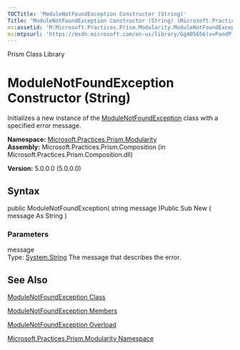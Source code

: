 ```yaml
---
TOCTitle: 'ModuleNotFoundException Constructor (String)'
Title: 'ModuleNotFoundException Constructor (String) (Microsoft.Practices.Prism.Modularity)'
ms:assetid: 'M:Microsoft.Practices.Prism.Modularity.ModuleNotFoundException.\#ctor(System.String)'
ms:mtpsurl: 'https://msdn.microsoft.com/en-us/library/Gg405656(v=PandP.50)'
---
```


Prism Class Library

ModuleNotFoundException Constructor (String)
============================================

Initializes a new instance of the [ModuleNotFoundException](https://msdn.microsoft.com/library/microsoft.practices.prism.modularity.modulenotfoundexception) class with a specified error message.

**Namespace:** [Microsoft.Practices.Prism.Modularity](https://msdn.microsoft.com/library/microsoft.practices.prism.modularity)
**Assembly:** Microsoft.Practices.Prism.Composition (in Microsoft.Practices.Prism.Composition.dll)

**Version:** 5.0.0.0 (5.0.0.0)

## Syntax


public ModuleNotFoundException( string message )Public Sub New ( message As String )

### Parameters

message  
Type: [System.String](http://msdn.microsoft.com/en-us/library/s1wwdcbf)
The message that describes the error.

See Also
--------


[ModuleNotFoundException Class](https://msdn.microsoft.com/library/microsoft.practices.prism.modularity.modulenotfoundexception)

[ModuleNotFoundException Members](https://msdn.microsoft.com/allmembers.t:microsoft.practices.prism.modularity.modulenotfoundexception)

[ModuleNotFoundException Overload](https://msdn.microsoft.com/overload:microsoft.practices.prism.modularity.modulenotfoundexception.)

[Microsoft.Practices.Prism.Modularity Namespace](https://msdn.microsoft.com/library/microsoft.practices.prism.modularity)
